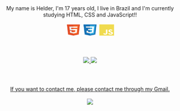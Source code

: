 #

<div align="center">
  <br>
  My name is Helder, I'm 17 years old, I live in Brazil and I'm currently studying HTML, CSS and JavaScript!!
  <br><br>
  <img align="center" alt="Helder-HTML" height="30" width="40" src="https://raw.githubusercontent.com/devicons/devicon/master/icons/html5/html5-original.svg">
  <img align="center" alt="Helder-CSS" height="30" width="40" src="https://raw.githubusercontent.com/devicons/devicon/master/icons/css3/css3-original.svg">
  <img align="center" alt="Helder-Js" height="30" width="40" src="https://raw.githubusercontent.com/devicons/devicon/master/icons/javascript/javascript-plain.svg">
</div>

#

<div align="center">
  <br>
  <a href="https://github.com/heldernf">
  <img height="155em" src="https://github-readme-stats.vercel.app/api?username=heldernf&show_icons=true&theme=dark&include_all_commits=true&count_private=true"/>
  <img height="155em" src="https://github-readme-stats.vercel.app/api/top-langs/?username=heldernf&layout=compact&langs_count=7&theme=dark"/>
</div>

#
  
<div align="center">
  <br>
  If you want to contact me, please contact me through my Gmail.
  <br><br>
  <a href = "mailto:contacthelder2005@gmail.com"><img src="https://img.shields.io/badge/-Gmail-%23333?style=for-the-badge&logo=gmail&logoColor=white" target="_blank"</a>
</div>
  
#

